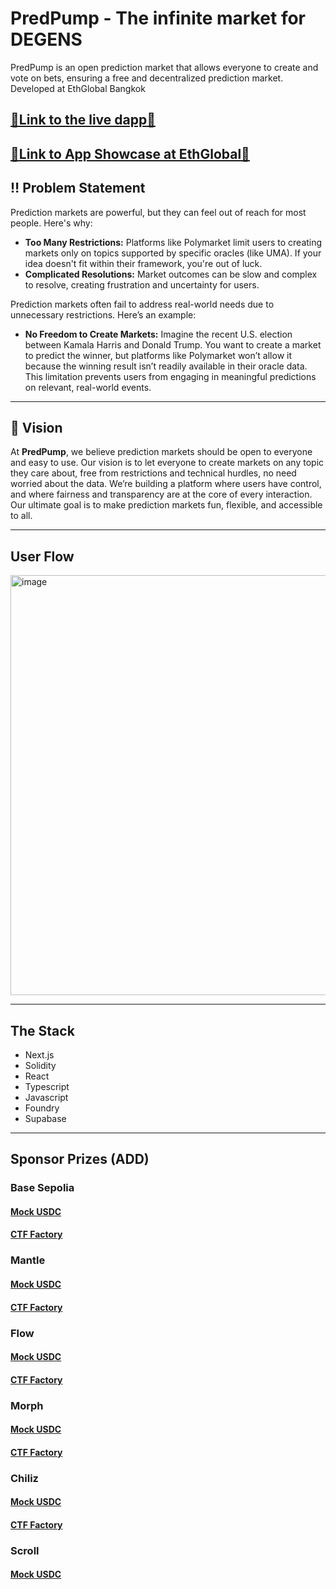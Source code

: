 # PredPump - The infinite market for DEGENS

PredPump is an open prediction market that allows everyone to create and vote on bets, ensuring a free and decentralized prediction market. Developed at EthGlobal Bangkok

## [🔗Link to the live dapp🔗](https://predpump.wtf/)

## [🔗Link to App Showcase at EthGlobal🔗](https://ethglobal.com/showcase/predpump-q8gxc)

## ‼️ Problem Statement

Prediction markets are powerful, but they can feel out of reach for most people. Here's why:

- **Too Many Restrictions:** Platforms like Polymarket limit users to creating markets only on topics supported by specific oracles (like UMA). If your idea doesn't fit within their framework, you're out of luck.
- **Complicated Resolutions:** Market outcomes can be slow and complex to resolve, creating frustration and uncertainty for users.

Prediction markets often fail to address real-world needs due to unnecessary restrictions. Here’s an example:

- **No Freedom to Create Markets:** Imagine the recent U.S. election between Kamala Harris and Donald Trump. You want to create a market to predict the winner, but platforms like Polymarket won’t allow it because the winning result isn’t readily available in their oracle data. This limitation prevents users from engaging in meaningful predictions on relevant, real-world events.

---

## 🎯 Vision

At **PredPump**, we believe prediction markets should be open to everyone and easy to use. Our vision is to let everyone to create markets on any topic they care about, free from restrictions and technical hurdles, no need worried about the data. We’re building a platform where users have control, and where fairness and transparency are at the core of every interaction. Our ultimate goal is to make prediction markets fun, flexible, and accessible to all.

---

## User Flow

<img width="672" alt="image" src="https://github.com/user-attachments/assets/e2082b9a-4b10-4f19-a8f6-9b0dd56127ad">

---

## The Stack

- Next.js
- Solidity
- React
- Typescript
- Javascript
- Foundry
- Supabase

---

## Sponsor Prizes (ADD)

### Base Sepolia

#### [Mock USDC](https://base-sepolia.blockscout.com/address/0x768cd92B3ED6c0554A453f1e240ab5D1a00f543a?tab=contract)

#### [CTF Factory](https://base-sepolia.blockscout.com/address/0x03CF340f7E863579EB366Ed40eA5892f02eCAb7D?tab=contract)

### Mantle

#### [Mock USDC](https://explorer.sepolia.mantle.xyz/address/0x695e1923c6245cb26424b12f9bfb61456fd6184e)

#### [CTF Factory](https://explorer.sepolia.mantle.xyz/address/0x6fbede87375028d663141259f7c83203d25f1156)

### Flow

#### [Mock USDC](https://evm-testnet.flowscan.io/address/0x695e1923c6245cb26424b12f9bfb61456fd6184e)

#### [CTF Factory](https://evm-testnet.flowscan.io/address/0x466e360E2E04DD1F3c539B53e01bCB10Cb4a73AE)

### Morph

#### [Mock USDC](https://explorer-holesky.morphl2.io/address/0xcbCC16386667432f6aA654723c2EBBc7fe336EAD)

#### [CTF Factory](https://explorer-holesky.morphl2.io/address/0xF945EB0Ff08646d8322A37e0FffFC6Dc3d41CD3D)

### Chiliz

#### [Mock USDC](https://testnet.chiliscan.com/address/0x68057073666e9f2fb879bcfdd8971cc8dfa9a9e8)

#### [CTF Factory](https://testnet.chiliscan.com/address/0x493da5fba9eb0f8770a0762f1ed0f9ffaebe05db)

### Scroll

#### [Mock USDC](https://sepolia.scrollscan.com/address/0xe0CF0AbBbF9190f8C772501628485bbDea2BC3a9)
